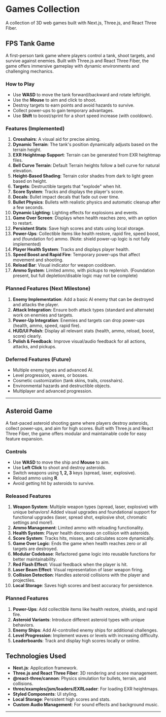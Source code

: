 # Games Collection

A collection of 3D web games built with Next.js, Three.js, and React Three Fiber.

## FPS Tank Game

A first-person tank game where players control a tank, shoot targets, and survive against enemies. Built with Three.js and React Three Fiber, the game offers immersive gameplay with dynamic environments and challenging mechanics.

### How to Play

- Use **WASD** to move the tank forward/backward and rotate left/right.
- Use the **Mouse** to aim and click to shoot.
- Destroy targets to earn points and avoid hazards to survive.
- Collect power-ups to gain temporary advantages.
- Use **Shift** to boost/sprint for a short speed increase (with cooldown).

### Features (Implemented)

1. **Crosshairs**: A visual aid for precise aiming.
2. **Dynamic Terrain**: The tank's position dynamically adjusts based on the terrain height.
3. **EXR Heightmap Support**: Terrain can be generated from EXR heightmap files.
4. **Bell Curve Terrain**: Default Terrain heights follow a bell curve for natural elevation.
5. **Height-Based Shading**: Terrain color shades from dark to light green based on height.
6. **Targets**: Destructible targets that "explode" when hit.
7. **Score System**: Tracks and displays the player's score.
8. **Decals**: Bullet impact decals that fade out over time.
9. **Bullet Physics**: Bullets with realistic physics and automatic cleanup after a few seconds.
10. **Dynamic Lighting**: Lighting effects for explosions and events.
11. **Game Over Screen**: Displays when health reaches zero, with an option to restart.
12. **Persistent Stats**: Save high scores and stats using local storage.
13. **Power-Ups**: Collectible items like health restore, rapid fire, speed boost, and (foundation for) ammo. (Note: shield power-up logic is not fully implemented)
14. **Player Health System**: Tracks and displays player health.
15. **Speed Boost and Rapid Fire**: Temporary power-ups that affect movement and shooting.
16. **Reload Bar**: Visual indicator for weapon cooldown.
17. **Ammo System**: Limited ammo, with pickups to replenish. (Foundation present, but full depletion/disable logic may not be complete)

### Planned Features (Next Milestone)

1. **Enemy Implementation**: Add a basic AI enemy that can be destroyed and attacks the player.
2. **Attack Integration**: Ensure both attack types (standard and alternate) work on enemies and targets.
3. **Power-Up Integration**: Enemies and targets can drop power-ups (health, ammo, speed, rapid fire).
4. **HUD/UI Polish**: Display all relevant stats (health, ammo, reload, boost, score) clearly.
5. **Polish & Feedback**: Improve visual/audio feedback for all actions, attacks, and pickups.

### Deferred Features (Future)

- Multiple enemy types and advanced AI.
- Level progression, waves, or bosses.
- Cosmetic customization (tank skins, trails, crosshairs).
- Environmental hazards and destructible objects.
- Multiplayer and advanced progression.

---

## Asteroid Game

A fast-paced asteroid shooting game where players destroy asteroids, collect power-ups, and aim for high scores. Built with Three.js and React Three Fiber, the game offers modular and maintainable code for easy feature expansion.

### Controls

- Use **WASD** to move the ship and **Mouse** to aim.
- Use **Left Click** to shoot and destroy asteroids.
- Switch weapons using **1, 2, 3** keys (spread, laser, explosive).
- Reload ammo using **R**.
- Avoid getting hit by asteroids to survive.

### Released Features

1. **Weapon System**: Multiple weapon types (spread, laser, explosive) with unique behaviors! Added visual upgrades and foundational support for functional upgrades (laser, spread shot, explosive shot, chromatic settings and more!).
2. **Ammo Management**: Limited ammo with reloading functionality.
3. **Health System**: Player health decreases on collision with asteroids.
4. **Score System**: Tracks hits, misses, and calculates score dynamically.
5. **Game Over Logic**: Ends the game when health reaches zero or all targets are destroyed.
6. **Modular Codebase**: Refactored game logic into reusable functions for better maintainability.
7. **Red Flash Effect**: Visual feedback when the player is hit.
8. **Laser Beam Effect**: Visual representation of laser weapon firing.
9. **Collision Detection**: Handles asteroid collisions with the player and projectiles.
10. **Local Storage**: Saves high scores and best accuracy for persistence.

### Planned Features

1. **Power-Ups**: Add collectible items like health restore, shields, and rapid fire.
2. **Asteroid Variants**: Introduce different asteroid types with unique behaviors.
3. **Enemy Ships**: Add AI-controlled enemy ships for additional challenges.
4. **Level Progression**: Implement waves or levels with increasing difficulty.
5. **Leaderboards**: Track and display high scores locally or online.

## Technologies Used

- **Next.js**: Application framework.
- **Three.js and React Three Fiber**: 3D rendering and scene management.
- **@react-three/cannon**: Physics simulation for bullets, terrain, and collisions.
- **three/examples/jsm/loaders/EXRLoader**: For loading EXR heightmaps.
- **Styled Components**: UI styling.
- **Local Storage**: Persistent high scores and stats.
- **Custom Audio Management**: For sound effects and background music.

---
